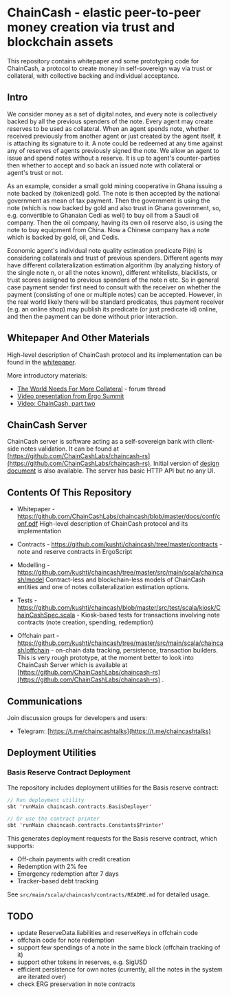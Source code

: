 # ChainCash - elastic peer-to-peer money creation via trust and blockchain assets

This repository contains whitepaper and some prototyping code for 
ChainCash, a protocol to create money in self-sovereign way via trust or collateral, with collective backing and 
individual acceptance. 

## Intro 

We consider money as a set of digital notes, and every note is collectively backed 
by all the previous spenders of the note. Every agent may create reserves to be used 
as collateral. When an agent spends note, whether received previously from another 
agent or just created by the agent itself, it is attaching its signature to it. 
A note could be redeemed at any time against any of reserves of agents previously 
signed the note. We allow an agent
to issue and spend notes without a reserve. It is up to agent's counter-parties
then whether to accept and so back an issued note with collateral or agent's
trust or not.

As an example, consider a small gold mining cooperative in Ghana issuing a
note backed by (tokenized) gold. The note is then accepted by the national government as mean of tax payment. Then the government is using the note (which
is now backed by gold and also trust in Ghana government, so, e.g. convertible
to Ghanaian Cedi as well) to buy oil from a Saudi oil company. Then the oil
company, having its own oil reserve also, is using the note to buy equipment
from China. Now a Chinese company has a note which is backed by gold, oil,
and Cedis.

Economic agent's individual note quality estimation predicate Pi(n) is considering collaterals
and trust of previous spenders. Different agents may have different collateralization 
estimation algorithm (by analyzing history of the single note n, or
all the notes known), different whitelists, blacklists, or trust scores assigned to
previous spenders of the note n etc. So in general case payment sender first
need to consult with the receiver on whether the payment (consisting of one or
multiple notes) can be accepted. However, in the real world likely there will be
standard predicates, thus payment receiver (e.g. an online shop) may publish
its predicate (or just predicate id) online, and then the payment can be done
without prior interaction.

## Whitepaper And Other Materials

High-level description of ChainCash protocol and its implementation can be found 
in the [whitepaper](https://github.com/ChainCashLabs/chaincash/blob/master/docs/conf/conf.pdf). 

More introductory materials: 

* [The World Needs For More Collateral](https://www.ergoforum.org/t/the-world-needs-for-more-collateral/4451) - forum thread
* [Video presentation from Ergo Summit](https://www.youtube.com/watch?v=NxIlIpO6ZVI)
* [Video: ChainCash, part two](https://www.youtube.com/watch?v=fk8ZFvNFDYc)

## ChainCash Server

ChainCash server is software acting as a self-sovereign bank with client-side notes
validation. It can be found at [https://github.com/ChainCashLabs/chaincash-rs](https://github.com/ChainCashLabs/chaincash-rs). 
Initial version of [design document](docs/server.md) is also available. The server has basic HTTP API but no any UI.

## Contents Of This Repository

* Whitepaper - https://github.com/ChainCashLabs/chaincash/blob/master/docs/conf/conf.pdf
High-level description of ChainCash protocol and its implementation

* Contracts - https://github.com/kushti/chaincash/tree/master/contracts - note and reserve contracts in ErgoScript

* Modelling - https://github.com/kushti/chaincash/tree/master/src/main/scala/chaincash/model
Contract-less and blockchain-less models of ChainCash entities and one of notes collateralization 
estimation options.
* Tests - https://github.com/kushti/chaincash/blob/master/src/test/scala/kiosk/ChainCashSpec.scala - Kiosk-based tests for transactions involving note
 contracts (note creation, spending, redemption)
* Offchain part - https://github.com/kushti/chaincash/tree/master/src/main/scala/chaincash/offchain - on-chain data tracking,
  persistence, transaction builders. This is very rough prototype, at the moment better to look into ChainCash Server which 
 is available at [https://github.com/ChainCashLabs/chaincash-rs](https://github.com/ChainCashLabs/chaincash-rs) .

## Communications

Join discussion groups for developers and users:

* Telegram: [https://t.me/chaincashtalks](https://t.me/chaincashtalks)

## Deployment Utilities

### Basis Reserve Contract Deployment

The repository includes deployment utilities for the Basis reserve contract:

```scala
// Run deployment utility
sbt 'runMain chaincash.contracts.BasisDeployer'

// Or use the contract printer
sbt 'runMain chaincash.contracts.Constants$Printer'
```

This generates deployment requests for the Basis reserve contract, which supports:
- Off-chain payments with credit creation
- Redemption with 2% fee
- Emergency redemption after 7 days
- Tracker-based debt tracking

See `src/main/scala/chaincash/contracts/README.md` for detailed usage.

## TODO

* update ReserveData.liabilities and reserveKeys in offchain code
* offchain code for note redemption
* support few spendings of a note in the same block (offchain tracking of it)
* support other tokens in reserves, e.g. SigUSD
* efficient persistence for own notes (currently, all the notes in the system are iterated over)
* check ERG preservation in note contracts

